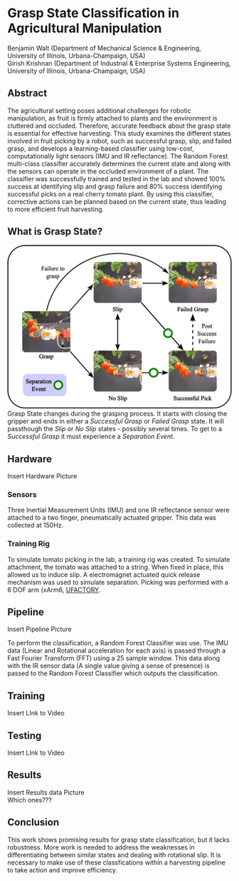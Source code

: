 # Grasp State Classification in Agricultural Manipulation
Benjamin Walt (Department of Mechanical Science & Engineering, University of Illinois, Urbana-Champaign, USA)  
Girish Krishnan (Department of Industrial & Enterprise Systems Engineering, University of Illinois, Urbana-Champaign, USA)

## Abstract
The agricultural setting poses additional challenges for robotic manipulation, as fruit is firmly attached to plants and the environment is cluttered and occluded. Therefore, accurate feedback about the grasp state is essential for effective harvesting. This study examines the different states involved in fruit picking by a robot, such as successful grasp, slip, and failed grasp, and develops a learning-based classifier using low-cost, computationally light sensors (IMU and IR reflectance). The Random Forest multi-class classifier accurately determines the current state and along with the sensors can operate in the occluded environment of a plant. The classifier was successfully trained and tested in the lab and showed 100% success at identifying slip and grasp failure and 80% success identifying successful picks on a real cherry tomato plant. By using this classifier, corrective actions can be planned based on the current state, thus leading to more efficient fruit harvesting.

## What is Grasp State?
<!-- <img src="./images/state_v2.png" alt="drawing" width="600"/> -->
![alt text](./images/state_v2.png)
Grasp State changes during the grasping process.  It starts with closing the gripper and ends in either a _Successful Grasp_ or _Failed Grasp_ state. It will passthough the _Slip_ or _No Slip_ states - possibly several times.  To get to a _Successful Grasp_ it must experience a _Separation Event_.

## Hardware
Insert Hardware Picture  
<!--![alt text](./images/state_v2.png)-->
### Sensors
Three Inertial Measurement Units (IMU) and one IR reflectance sensor were attached to a two finger, pneumatically actuated gripper.  This data was collected at 150Hz.
### Training Rig
To simulate tomato picking in the lab, a training rig was created.  To simulate attachment, the tomato was attached to a string.  When fixed in place, this allowed us to induce slip.  A electromagnet actuated quick release mechanism was used to simulate separation.  Picking was performed with a 6 DOF arm (xArm6, [UFACTORY](https://www.ufactory.cc/).
## Pipeline
Insert Pipeline Picture  
<!--![alt text](./images/state_v2.png)-->
To perform the classification, a Random Forest Classifier was use.  The IMU data (Linear and Rotational acceleration for each axis) is passed through a Fast Fourier Transform (FFT) using a 25 sample window.  This data along with the IR sensor data (A single value giving a sense of presence) is passed to the Random Forest Classifier which outputs the classification.

## Training
Insert LInk to Video  

## Testing
Insert LInk to Video  

## Results
Insert Results data Picture  
Which ones???  
<!--![alt text](./images/state_v2.png)-->

## Conclusion
This work shows promising results for grasp state classification, but it lacks robustness.  More work is needed to address the weaknesses in differentiating between similar states and dealing with rotational slip.  It is necessary to make use of these classfications within a harvesting pipeline to take action and improve efficiency.
